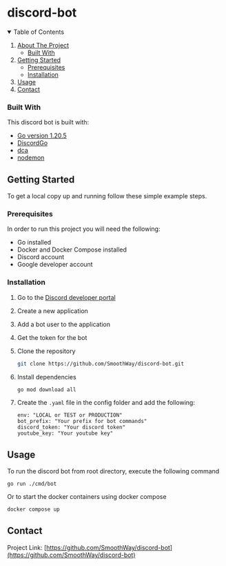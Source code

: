 # discord-bot

<!-- TABLE OF CONTENTS -->
<details open="open">
  <summary>Table of Contents</summary>
  <ol>
    <li>
      <a href="#about-the-project">About The Project</a>
      <ul>
        <li><a href="#built-with">Built With</a></li>
      </ul>
    </li>
    <li>
      <a href="#getting-started">Getting Started</a>
      <ul>
        <li><a href="#prerequisites">Prerequisites</a></li>
        <li><a href="#installation">Installation</a></li>
      </ul>
    </li>
    <li><a href="#usage">Usage</a></li>
    <li><a href="#contact">Contact</a></li>
  </ol>
</details>

<!-- ## About The Project -->

<!-- There are many great Discord bots out there, but I wanted to develop my own. I wanted the freedom of being able to easily add my own commands and tailor it to my own needs. After thinking a bit about which language to use, I decided on developing it in Go. I decided on Go after my newfound love for the programming language after the cloud technologies course I had during my bachelor in programming. Of course this Discord bot may not cover all of your own needs, but you're more than welcome to fork this repo and change it how you like. -->

### Built With

This discord bot is built with:

* [Go version 1.20.5](https://golang.org/)
* [DiscordGo](https://github.com/bwmarrin/discordgo)
* [dca](https://github.com/jonas747/dca)
* [nodemon](https://nodemon.io/)

## Getting Started

To get a local copy up and running follow these simple example steps.

### Prerequisites

In order to run this project you will need the following:

* Go installed
* Docker and Docker Compose installed
* Discord account
* Google developer account

### Installation

1. Go to the [Discord developer portal](https://discord.com/developers)
2. Create a new application
3. Add a bot user to the application
4. Get the token for the bot
5. Clone the repository

   ```sh
   git clone https://github.com/SmoothWay/discord-bot.git
   ```

6. Install dependencies

   ```sh
   go mod download all
   ```

7. Create the `.yaml` file in the config folder and add the following:

    ```dotenv
    env: "LOCAL or TEST or PRODUCTION"
    bot_prefix: "Your prefix for bot commands"
    discord_token: "Your discord token"
    youtube_key: "Your youtube key"
    ```

## Usage

To run the discord bot from root directory, execute the following command
```shell
go run ./cmd/bot
```

Or to start the docker containers using docker compose

```sh
docker compose up
```

## Contact

Project Link: [https://github.com/SmoothWay/discord-bot](https://github.com/SmoothWay/discord-bot)
